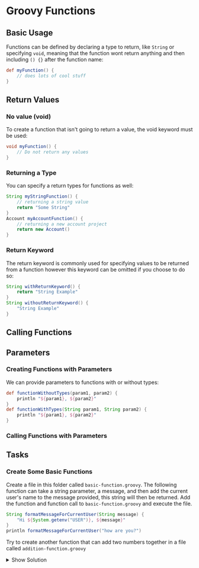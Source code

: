 # Groovy Functions
## Basic Usage
Functions can be defined by declaring a type to return, like `String` or specifying `void`, meaning that the function wont return anything and then including `() {}` after the function name:
```groovy
def myFunction() {
    // does lots of cool stuff
}
```
## Return Values
### No value (void)
To create a function that isn't going to return a value, the void keyword must be used:
```groovy
void myFunction() {
    // Do not return any values
}
```
### Returning a Type
You can specify a return types for functions as well:
```groovy
String myStringFunction() {
    // returning a string value
    return "Some String"
}
Account myAccountFunction() {
    // returning a new account project
    return new Account()
}
```
### Return Keyword
The return keyword is commonly used for specifying values to be returned from a function however this keyword can be omitted if you choose to do so:
```groovy
String withReturnKeyword() {
    return "String Example"
}
String withoutReturnKeyword() {
    "String Example"
}
```
## Calling Functions

## Parameters
### Creating Functions with Parameters
We can provide parameters to functions with or without types:
```groovy
def functionWithoutTypes(param1, param2) {
    println "${param1}, ${param2}"
}
def functionWithTypes(String param1, String param2) {
    println "${param1}, ${param2}"
}
```
### Calling Functions with Parameters

## Tasks
### Create Some Basic Functions
Create a file in this folder called `basic-function.groovy`.
The following function can take a string parameter, a message, and then add the current user's name to the message provided, this string will then be returned.
Add the function and function call to `basic-function.groovy` and execute the file.
```groovy
String formatMessageForCurrentUser(String message) {
    "Hi ${System.getenv("USER")}, ${message}"
}
println formatMessageForCurrentUser("how are you?")
```
Try to create another function that can add two numbers together in a file called `addition-function.groovy`
<details>
<summary>Show Solution</summary>

```groovy
int sumOf(int firstNumber, int secondNumber) {
    firstNumber + secondNumber
}
println sumOf(1, 2)
```

</details>
